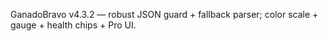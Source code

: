 GanadoBravo v4.3.2 — robust JSON guard + fallback parser; color scale + gauge + health chips + Pro UI.
